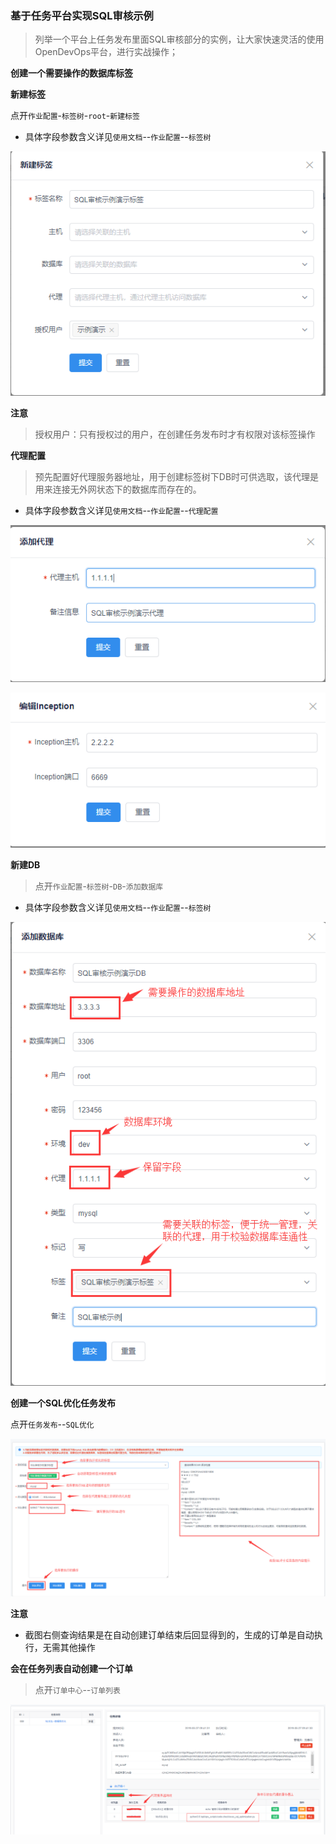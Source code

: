 ### 基于任务平台实现SQL审核示例

> 列举一个平台上任务发布里面SQL审核部分的实例，让大家快速灵活的使用OpenDevOps平台，进行实战操作；

**创建一个需要操作的数据库标签**

**新建标签**

点开`作业配置`-`标签树`-`root`-`新建标签`

- 具体字段参数含义详见`使用文档`--`作业配置`--`标签树`

![](./_static/images/create_new_tag_tree.png)

**注意**
>授权用户：只有授权过的用户，在创建任务发布时才有权限对该标签操作


**代理配置**

>预先配置好代理服务器地址，用于创建标签树下DB时可供选取，该代理是用来连接无外网状态下的数据库而存在的。

- 具体字段参数含义详见`使用文档`--`作业配置`--`代理配置`


![](./_static/images/create_new_proxy.png)

![](./_static/images/create_new_inception.png)

**新建DB**

> 点开`作业配置`-`标签树`-`DB`-`添加数据库`

- 具体字段参数含义详见`使用文档`--`作业配置`--`标签树`

![](./_static/images/create_new_db.png)


**创建一个SQL优化任务发布**

点开`任务发布`--`SQL优化`

![](./_static/images/create_new_optimization.png)


**注意**

- 截图右侧查询结果是在自动创建订单结束后回显得到的，生成的订单是自动执行，无需其他操作

**会在任务列表自动创建一个订单**

>点开`订单中心`--`订单列表`

![](./_static/images/optimization_task.png)







